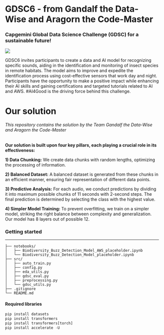 # GDSC6 - from Gandalf the Data-Wise and Aragorn the Code-Master

### Capgemini Global Data Science Challenge (GDSC) for a sustainable future!

![](https://gdsc.ce.capgemini.com/static/main_banner-13308435f9f145ca94c843a0a8fc4869.png)

GDSC6 invites participants to create a data and AI model for recognizing specific sounds, aiding in the identification and monitoring of insect species in remote habitats. The model aims to improve and expedite the identification process using cost-effective sensors that work day and night. Participants have the opportunity to make a positive impact while enhancing their AI skills and gaining certifications and targeted tutorials related to AI and AWS. #AI4Good is the driving force behind this challenge.


# Our solution
###### This repository contains the solution by the Team Gandalf the Data-Wise and Aragorn the Code-Master

**Our solution is built upon four key pillars, each playing a crucial role in its effectiveness:**

**1) Data Chunking:** We create data chunks with random lengths, optimizing the processing of information.

**2) Balanced Dataset:** A balanced dataset is generated from these chunks in an efficient manner, ensuring fair representation of different data points.

**3) Predictive Analysis:** For each audio, we conduct predictions by dividing it into maximum possible chunks of 11 seconds with 2-second steps. The final prediction is determined by selecting the class with the highest value.

**4) Simpler Model Training:** To prevent overfitting, we train on a simpler model, striking the right balance between complexity and generalization. Our model has 8 layers out of possible 12.

### Getting started
____________________
```
├── notebooks/
│   ├── Biodiversity_Buzz_Detection_Model_AWS_placeholder.ipynb
│   └── Biodiversity_Buzz_Detection_Model_placeholder.ipynb
├── src/
│   ├── auto_train.py
│   ├── config.py
│   ├── eda_utils.py 
│   ├── gdsc_eval.py
│   ├── preprocessing.py 
│   └── gdsc_utils.py 
├── .gitignore
└── README.md
```
#### Required libraries
```python
pip install datasets
pip install transformers
pip install transformers[torch]
pip install accelerate -U
```
